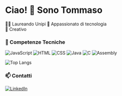 # Ciao! 👋 Sono Tommaso
👨‍💻 Laureando Unipi 
🚀 Appassionato di tecnologia  
🎨 Creativo

### 🚀 Competenze Tecniche
![JavaScript](https://img.shields.io/badge/JavaScript-F7DF1E?style=for-the-badge&logo=javascript&logoColor=black)
![HTML](https://img.shields.io/badge/HTML5-E34F26?style=for-the-badge&logo=html5&logoColor=white)
![CSS](https://img.shields.io/badge/CSS3-1572B6?style=for-the-badge&logo=css3&logoColor=white)
![Java](https://img.shields.io/badge/Java-007396?style=for-the-badge&logo=java&logoColor=white)
![C](https://img.shields.io/badge/C-A8B9CC?style=for-the-badge&logo=c&logoColor=white)
![Assembly](https://img.shields.io/badge/Assembly-525252?style=for-the-badge&logoColor=white)

![Top Langs](https://github-readme-stats.vercel.app/api/top-langs/?username=TommySoma&layout=compact&theme=radical)

### 📫 Contatti
[![LinkedIn](https://img.shields.io/badge/LinkedIn-blue?style=flat&logo=linkedin)](https://www.linkedin.com/in/tommasosomigli)
